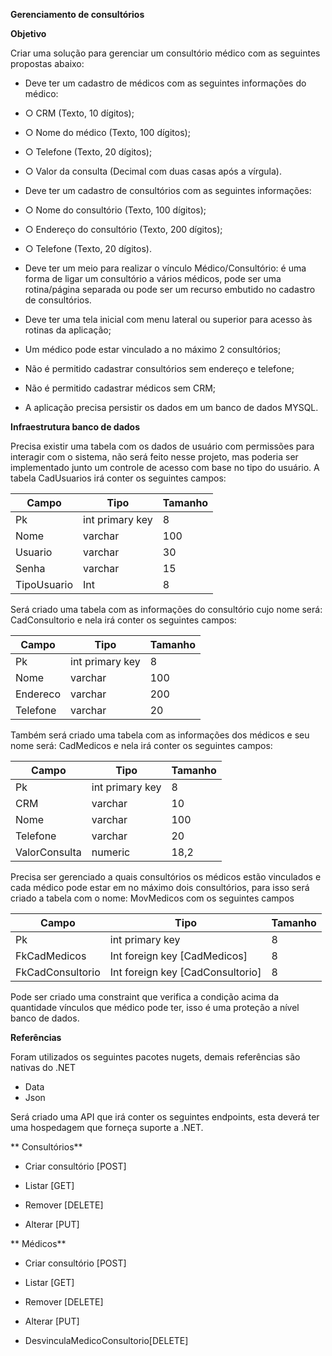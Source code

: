 **Gerenciamento de consultórios**

**Objetivo**

Criar uma solução para gerenciar um consultório médico com as seguintes propostas abaixo:

- Deve ter um cadastro de médicos com as seguintes informações do médico:

- ○ CRM (Texto, 10 dígitos);

- ○ Nome do médico (Texto, 100 dígitos);

- ○ Telefone (Texto, 20 dígitos);

- ○ Valor da consulta (Decimal com duas casas após a vírgula).

- Deve ter um cadastro de consultórios com as seguintes informações:

- ○ Nome do consultório (Texto, 100 dígitos);

- ○ Endereço do consultório (Texto, 200 dígitos);

- ○ Telefone (Texto, 20 dígitos).

- Deve ter um meio para realizar o vínculo Médico/Consultório: é uma forma de ligar um consultório a vários médicos, pode ser uma rotina/página separada ou pode ser um recurso embutido no cadastro de consultórios.
- Deve ter uma tela inicial com menu lateral ou superior para acesso às rotinas da aplicação;
- Um médico pode estar vinculado a no máximo 2 consultórios;
- Não é permitido cadastrar consultórios sem endereço e telefone;
- Não é permitido cadastrar médicos sem CRM;
- A aplicação precisa persistir os dados em um banco de dados MYSQL.

**Infraestrutura banco de dados**

Precisa existir uma tabela com os dados de usuário com permissões para interagir com o sistema, não será feito nesse projeto, mas poderia ser implementado junto um controle de acesso com base no tipo do usuário. A tabela CadUsuarios irá conter os seguintes campos:

| **Campo** | **Tipo** | **Tamanho** |
| --- | --- | --- |
| Pk | int primary key | 8 |
| Nome | varchar | 100 |
| Usuario | varchar | 30 |
| Senha | varchar | 15 |
| TipoUsuario | Int | 8 |

Será criado uma tabela com as informações do consultório cujo nome será: CadConsultorio e nela irá conter os seguintes campos:

| **Campo** | **Tipo** | **Tamanho** |
| --- | --- | --- |
| Pk | int primary key | 8 |
| Nome | varchar | 100 |
| Endereco | varchar | 200 |
| Telefone | varchar | 20 |

Também será criado uma tabela com as informações dos médicos e seu nome será: CadMedicos e nela irá conter os seguintes campos:

| **Campo** | **Tipo** | **Tamanho** |
| --- | --- | --- |
| Pk | int primary key | 8 |
| CRM | varchar | 10 |
| Nome | varchar | 100 |
| Telefone | varchar | 20 |
| ValorConsulta | numeric | 18,2 |

Precisa ser gerenciado a quais consultórios os médicos estão vinculados e cada médico pode estar em no máximo dois consultórios, para isso será criado a tabela com o nome: MovMedicos com os seguintes campos

| **Campo** | **Tipo** | **Tamanho** |
| --- | --- | --- |
| Pk | int primary key | 8 |
| FkCadMedicos | Int foreign key [CadMedicos] | 8 |
| FkCadConsultorio | Int foreign key [CadConsultorio] | 8 |

Pode ser criado uma constraint que verifica a condição acima da quantidade vínculos que médico pode ter, isso é uma proteção a nível banco de dados.

**Referências**

Foram utilizados os seguintes pacotes nugets, demais referências são nativas do .NET

- Data
- Json

Será criado uma API que irá conter os seguintes endpoints, esta deverá ter uma hospedagem que forneça suporte a .NET.

** Consultórios**

- Criar consultório [POST]

- Listar [GET]

- Remover [DELETE]

- Alterar [PUT]

** Médicos**

- Criar consultório [POST]

- Listar [GET]

- Remover [DELETE]

- Alterar [PUT]

- DesvinculaMedicoConsultorio[DELETE]
